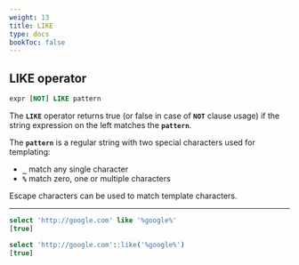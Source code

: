 ```yaml
---
weight: 13
title: LIKE
type: docs
bookToc: false
---
```


## LIKE operator

```SQL
expr [NOT] LIKE pattern
```

The **`LIKE`** operator returns true (or false in case of **`NOT`** clause usage) if
the string expression on the left matches the **`pattern`**.

The **`pattern`** is a regular string with two special characters used for templating:

* **`_`** match any single character
* **`%`** match zero, one or multiple characters

Escape characters can be used to match template characters.

---

```SQL
select 'http://google.com' like '%google%'
[true]

select 'http://google.com'::like('%google%')
[true]
```

